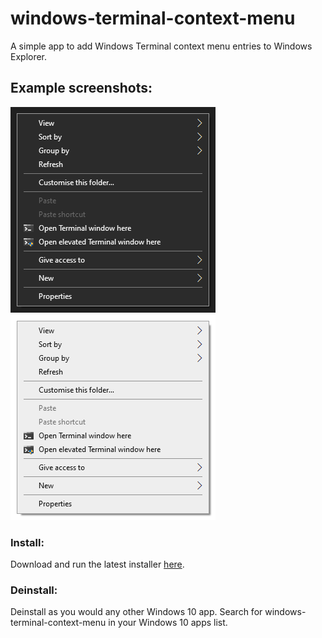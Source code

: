 # windows-terminal-context-menu
A simple app to add Windows Terminal context menu entries to Windows Explorer.

## Example screenshots:
![Example screenshot dark](example-dark.png)
![Example screenshot light](example-light.png)

### Install:
Download and run the latest installer [here](https://github.com/ContentPersonality2/windows-terminal-context-menu/releases/download/v1.1/windows-terminal-context-menu.exe).

### Deinstall:
Deinstall as you would any other Windows 10 app. Search for windows-terminal-context-menu in your Windows 10 apps list.
